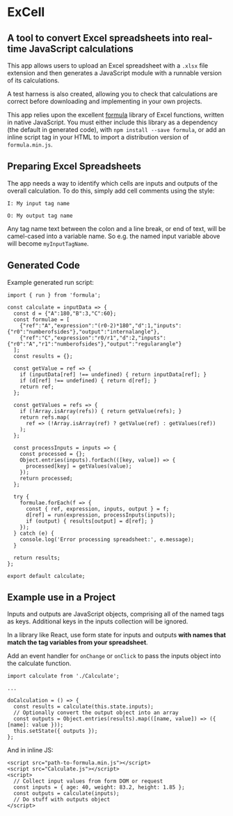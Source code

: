 # ExCell

## A tool to convert Excel spreadsheets into real-time JavaScript calculations
This app allows users to upload an Excel spreadsheet with a `.xlsx` file extension and then generates a JavaScript module with a runnable version of its calculations.

A test harness is also created, allowing you to check that calculations are correct before downloading and implementing in your own projects.

This app relies upon the excellent [formula](https://github.com/FormBucket/formula) library of Excel functions, written in native JavaScript.  You must either include this library as a dependency (the default in generated code), with `npm install --save formula`, or add an inline script tag in your HTML to import a distribution version of `formula.min.js`.

## Preparing Excel Spreadsheets
The app needs a way to identify which cells are inputs and outputs of the overall calculation. To do this, simply add cell comments using the style:

```
I: My input tag name
```

```
O: My output tag name
```

Any tag name text between the colon and a line break, or end of text, will be camel-cased into a variable name.  So e.g. the named input variable above will become `myInputTagName`.

## Generated Code
Example generated run script:

```
import { run } from 'formula';

const calculate = inputData => {
  const d = {"A":180,"B":3,"C":60};
  const formulae = [
    {"ref":"A","expression":"(r0-2)*180","d":1,"inputs":{"r0":"numberofsides"},"output":"internalangle"},
    {"ref":"C","expression":"r0/r1","d":2,"inputs":{"r0":"A","r1":"numberofsides"},"output":"regularangle"}
  ];
  const results = {};

  const getValue = ref => {
    if (inputData[ref] !== undefined) { return inputData[ref]; }
    if (d[ref] !== undefined) { return d[ref]; }
    return ref;
  };

  const getValues = refs => {
    if (!Array.isArray(refs)) { return getValue(refs); }
    return refs.map(
      ref => (!Array.isArray(ref) ? getValue(ref) : getValues(ref))
    );
  };

  const processInputs = inputs => {
    const processed = {};
    Object.entries(inputs).forEach(([key, value]) => {
      processed[key] = getValues(value);
    });
    return processed;
  };

  try {
    formulae.forEach(f => {
      const { ref, expression, inputs, output } = f;
      d[ref] = run(expression, processInputs(inputs));
      if (output) { results[output] = d[ref]; }
    });
  } catch (e) {
    console.log('Error processing spreadsheet:', e.message);
  }

  return results;
};

export default calculate;
```

## Example use in a Project
Inputs and outputs are JavaScript objects, comprising all of the named tags as keys. Additional keys in the inputs collection will be ignored.

In a library like React, use form state for inputs and outputs **with names that match the tag variables from your spreadsheet**.

Add an event handler for `onChange` or `onClick` to pass the inputs object into the calculate function.
```
import calculate from './Calculate';

...

doCalculation = () => {
  const results = calculate(this.state.inputs);
  // Optionally convert the output object into an array
  const outputs = Object.entries(results).map(([name, value]) => ({ [name]: value }));
  this.setState({ outputs });
};
```

And in inline JS:
```
<script src="path-to-formula.min.js"></script>
<script src="Calculate.js"></script>
<script>
  // Collect input values from form DOM or request
  const inputs = { age: 40, weight: 83.2, height: 1.85 };
  const outputs = calculate(inputs);
  // Do stuff with outputs object
</script>
```